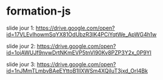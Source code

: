 # formation-js

slide jour 1: https://drive.google.com/open?id=17VLEvIhowmSqYX81OdUbzR3IK4PCiYqtWe_ApWG4h1w

slide jour 2: https://drive.google.com/open?id=1ojAWUJf9nvwDrtNKmEVP5tnVl90Kv8PZP3Y2x_0P9YI

slide jour 3: https://drive.google.com/open?id=1nJMmTLmbvBAeEYttoB1llXWSm4XQiIuT3jxd_OrI4Bk
